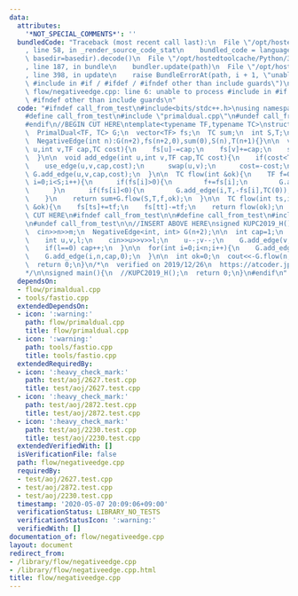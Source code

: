 ```yaml
---
data:
  attributes:
    '*NOT_SPECIAL_COMMENTS*': ''
  bundledCode: "Traceback (most recent call last):\n  File \"/opt/hostedtoolcache/Python/3.8.5/x64/lib/python3.8/site-packages/onlinejudge_verify/documentation/build.py\"\
    , line 58, in _render_source_code_stat\n    bundled_code = language.bundle(stat.path,\
    \ basedir=basedir).decode()\n  File \"/opt/hostedtoolcache/Python/3.8.5/x64/lib/python3.8/site-packages/onlinejudge_verify/languages/cplusplus.py\"\
    , line 187, in bundle\n    bundler.update(path)\n  File \"/opt/hostedtoolcache/Python/3.8.5/x64/lib/python3.8/site-packages/onlinejudge_verify/languages/cplusplus_bundle.py\"\
    , line 398, in update\n    raise BundleErrorAt(path, i + 1, \"unable to process\
    \ #include in #if / #ifdef / #ifndef other than include guards\")\nonlinejudge_verify.languages.cplusplus_bundle.BundleErrorAt:\
    \ flow/negativeedge.cpp: line 6: unable to process #include in #if / #ifdef /\
    \ #ifndef other than include guards\n"
  code: "#ifndef call_from_test\n#include<bits/stdc++.h>\nusing namespace std;\n\n\
    #define call_from_test\n#include \"primaldual.cpp\"\n#undef call_from_test\n\n\
    #endif\n//BEGIN CUT HERE\ntemplate<typename TF,typename TC>\nstruct NegativeEdge{\n\
    \  PrimalDual<TF, TC> G;\n  vector<TF> fs;\n  TC sum;\n  int S,T;\n  NegativeEdge(){}\n\
    \  NegativeEdge(int n):G(n+2),fs(n+2,0),sum(0),S(n),T(n+1){}\n\n  void use_edge(int\
    \ u,int v,TF cap,TC cost){\n    fs[u]-=cap;\n    fs[v]+=cap;\n    sum=sum+cost*cap;\n\
    \  }\n\n  void add_edge(int u,int v,TF cap,TC cost){\n    if(cost<TC(0)){\n  \
    \    use_edge(u,v,cap,cost);\n      swap(u,v);\n      cost=-cost;\n    }\n   \
    \ G.add_edge(u,v,cap,cost);\n  }\n\n  TC flow(int &ok){\n    TF f=0;\n    for(int\
    \ i=0;i<S;i++){\n      if(fs[i]>0){\n        f+=fs[i];\n        G.add_edge(S,i,+fs[i],TC(0));\n\
    \      }\n      if(fs[i]<0){\n        G.add_edge(i,T,-fs[i],TC(0));\n      }\n\
    \    }\n    return sum+G.flow(S,T,f,ok);\n  }\n\n  TC flow(int ts,int tt,TF tf,int\
    \ &ok){\n    fs[ts]+=tf;\n    fs[tt]-=tf;\n    return flow(ok);\n  }\n};\n//END\
    \ CUT HERE\n#ifndef call_from_test\n\n#define call_from_test\n#include \"../tools/fastio.cpp\"\
    \n#undef call_from_test\n\n//INSERT ABOVE HERE\nsigned KUPC2019_H(){\n  int n,m;\n\
    \  cin>>n>>m;\n  NegativeEdge<int, int> G(n+2);\n\n  int cap=1;\n  for(int i=0;i<m;i++){\n\
    \    int u,v,l;\n    cin>>u>>v>>l;\n    u--;v--;\n    G.add_edge(v,u,1,l-1);\n\
    \    if(l==0) cap++;\n  }\n\n  for(int i=0;i<n;i++){\n    G.add_edge(n,i,cap,2);\n\
    \    G.add_edge(i,n,cap,0);\n  }\n\n  int ok=0;\n  cout<<-G.flow(n,n,0,ok)<<endl;\n\
    \  return 0;\n}\n/*\n  verified on 2019/12/26\n  https://atcoder.jp/contests/kupc2019/tasks/kupc2019_h\n\
    */\n\nsigned main(){\n  //KUPC2019_H();\n  return 0;\n}\n#endif\n"
  dependsOn:
  - flow/primaldual.cpp
  - tools/fastio.cpp
  extendedDependsOn:
  - icon: ':warning:'
    path: flow/primaldual.cpp
    title: flow/primaldual.cpp
  - icon: ':warning:'
    path: tools/fastio.cpp
    title: tools/fastio.cpp
  extendedRequiredBy:
  - icon: ':heavy_check_mark:'
    path: test/aoj/2627.test.cpp
    title: test/aoj/2627.test.cpp
  - icon: ':heavy_check_mark:'
    path: test/aoj/2872.test.cpp
    title: test/aoj/2872.test.cpp
  - icon: ':heavy_check_mark:'
    path: test/aoj/2230.test.cpp
    title: test/aoj/2230.test.cpp
  extendedVerifiedWith: []
  isVerificationFile: false
  path: flow/negativeedge.cpp
  requiredBy:
  - test/aoj/2627.test.cpp
  - test/aoj/2872.test.cpp
  - test/aoj/2230.test.cpp
  timestamp: '2020-05-07 20:09:06+09:00'
  verificationStatus: LIBRARY_NO_TESTS
  verificationStatusIcon: ':warning:'
  verifiedWith: []
documentation_of: flow/negativeedge.cpp
layout: document
redirect_from:
- /library/flow/negativeedge.cpp
- /library/flow/negativeedge.cpp.html
title: flow/negativeedge.cpp
---
```

